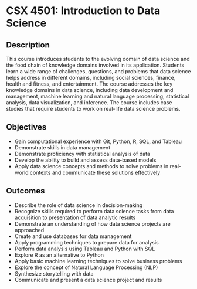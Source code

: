 # CSX 4501: Introduction to Data Science

## Description
This course introduces students to the evolving domain of data science and the food chain of knowledge domains involved in its application. Students learn a wide range of challenges, questions, and problems that data science helps address in different domains, including social sciences, finance, health and fitness, and entertainment. The course addresses the key knowledge domains in data science, including data development and management, machine learning and natural language processing, statistical analysis, data visualization, and inference. The course includes case studies that require students to work on real-life data science problems.

## Objectives
- Gain computational experience with Git, Python, R, SQL, and Tableau
- Demonstrate skills in data management
- Demonstrate proficiency with statistical analysis of data
- Develop the ability to build and assess data-based models
- Apply data science concepts and methods to solve problems in real-world contexts and communicate these solutions effectively

## Outcomes
- Describe the role of data science in decision-making
- Recognize skills required to perform data science tasks from data acquisition to presentation of data analytic results
- Demonstrate an understanding of how data science projects are approached
- Create and use databases for data management
- Apply programming techniques to prepare data for analysis
- Perform data analysis using Tableau and Python with SQL
- Explore R as an alternative to Python
- Apply basic machine learning techniques to solve business problems
- Explore the concept of Natural Language Processing (NLP)
- Synthesize storytelling with data
- Communicate and present a data science project and results
